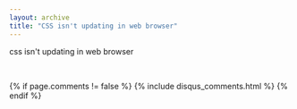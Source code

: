 ```yaml
---
layout: archive
title: "CSS isn't updating in web browser"
---
```


css isn't updating in web browser

<br>

{% if page.comments != false %}
  {% include disqus_comments.html %}
{% endif %}
